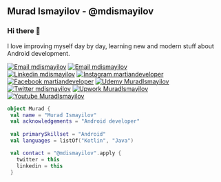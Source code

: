 ## Murad Ismayilov - @mdismayilov
### Hi there 👋

I love improving myself day by day, learning new and modern stuff about Android development.

[![Email mdismayilov](https://img.shields.io/badge/Email-murad.ismaylov.97@gmail.com-red?style=for-the-badge)](mailto:murad.ismaylov.97@gmail.com)
[![Email mdismayilov](https://img.shields.io/badge/Email-app.martiandeveloper@gmail.com-red?style=for-the-badge)](mailto:app.martiandeveloper@gmail.com)
<br>
[![Linkedin mdismayilov](https://img.shields.io/badge/Linkedin-@mdismayilov-blue?style=for-the-badge)](https://www.linkedin.com/in/mdismayilov/)
[![Instagram martiandeveloper](https://img.shields.io/badge/Instagram-@martiandeveloper-red?style=for-the-badge)](https://www.instagram.com/martiandeveloper/)
[![Facebook martiandeveloper](https://img.shields.io/badge/Facebook-@martiandeveloper-red?style=for-the-badge)](https://www.facebook.com/martiandeveloper/)
[![Udemy MuradIsmayilov](https://img.shields.io/badge/Udemy-@MuradIsmayilov-red?style=for-the-badge)](https://www.udemy.com/user/murad-ismayilov-2/)
[![Twitter mdismayilov](https://img.shields.io/badge/Twitter-@mdismayilov-red?style=for-the-badge)](https://twitter.com/mdismayilov/)
[![Upwork MuradIsmayilov](https://img.shields.io/badge/Upwork-MuradIsmayilov-red?style=for-the-badge)](https://www.upwork.com/o/profiles/users/~0175bd3ba910cc6a7c/)
[![Youtube MuradIsmayilov](https://img.shields.io/badge/Youtube-@MuradIsmayilov-red?style=for-the-badge)](https://www.youtube.com/channel/UCZlLDhPlAO0IZ5MDGFlY9LA/ )

```kotlin
object Murad {
 val name = "Murad Ismayilov"
 val acknowledgements = "Android developer"
 
 val primarySkillset = "Android"
 val languages = listOf("Kotlin", "Java")

 val contact = "@mdismayilov".apply {
   twitter = this
   linkedin = this
 }
 
```
